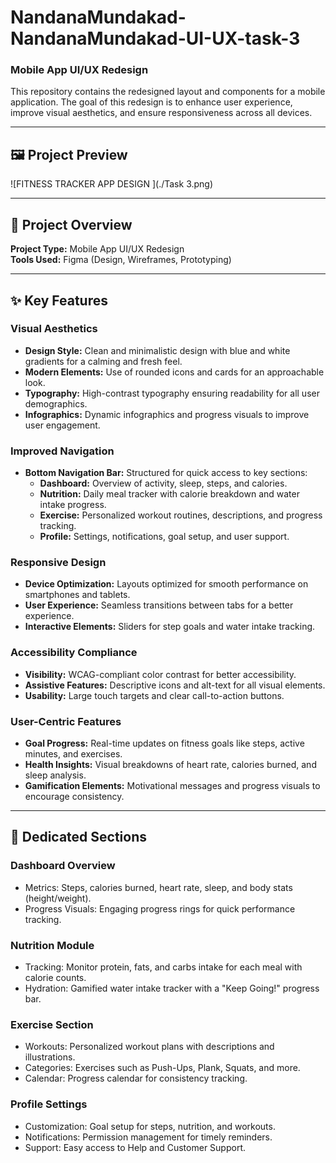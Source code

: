 # NandanaMundakad-NandanaMundakad-UI-UX-task-3
### Mobile App UI/UX Redesign

This repository contains the redesigned layout and components for a mobile application. The goal of this redesign is to enhance user experience, improve visual aesthetics, and ensure responsiveness across all devices.

---

## 🖼 Project Preview

![FITNESS TRACKER APP DESIGN ](./Task 3.png)

---

## 🔧 Project Overview

**Project Type:** Mobile App UI/UX Redesign  
**Tools Used:** Figma (Design, Wireframes, Prototyping)  

---

## ✨ Key Features

### Visual Aesthetics
- **Design Style:** Clean and minimalistic design with blue and white gradients for a calming and fresh feel.
- **Modern Elements:** Use of rounded icons and cards for an approachable look.
- **Typography:** High-contrast typography ensuring readability for all user demographics.
- **Infographics:** Dynamic infographics and progress visuals to improve user engagement.

### Improved Navigation
- **Bottom Navigation Bar:** Structured for quick access to key sections:
  - **Dashboard:** Overview of activity, sleep, steps, and calories.
  - **Nutrition:** Daily meal tracker with calorie breakdown and water intake progress.
  - **Exercise:** Personalized workout routines, descriptions, and progress tracking.
  - **Profile:** Settings, notifications, goal setup, and user support.

### Responsive Design
- **Device Optimization:** Layouts optimized for smooth performance on smartphones and tablets.
- **User Experience:** Seamless transitions between tabs for a better experience.
- **Interactive Elements:** Sliders for step goals and water intake tracking.

### Accessibility Compliance
- **Visibility:** WCAG-compliant color contrast for better accessibility.
- **Assistive Features:** Descriptive icons and alt-text for all visual elements.
- **Usability:** Large touch targets and clear call-to-action buttons.

### User-Centric Features
- **Goal Progress:** Real-time updates on fitness goals like steps, active minutes, and exercises.
- **Health Insights:** Visual breakdowns of heart rate, calories burned, and sleep analysis.
- **Gamification Elements:** Motivational messages and progress visuals to encourage consistency.

---

## 📂 Dedicated Sections

### Dashboard Overview
- Metrics: Steps, calories burned, heart rate, sleep, and body stats (height/weight).
- Progress Visuals: Engaging progress rings for quick performance tracking.

### Nutrition Module
- Tracking: Monitor protein, fats, and carbs intake for each meal with calorie counts.
- Hydration: Gamified water intake tracker with a "Keep Going!" progress bar.

### Exercise Section
- Workouts: Personalized workout plans with descriptions and illustrations.
- Categories: Exercises such as Push-Ups, Plank, Squats, and more.
- Calendar: Progress calendar for consistency tracking.

### Profile Settings
- Customization: Goal setup for steps, nutrition, and workouts.
- Notifications: Permission management for timely reminders.
- Support: Easy access to Help and Customer Support.
